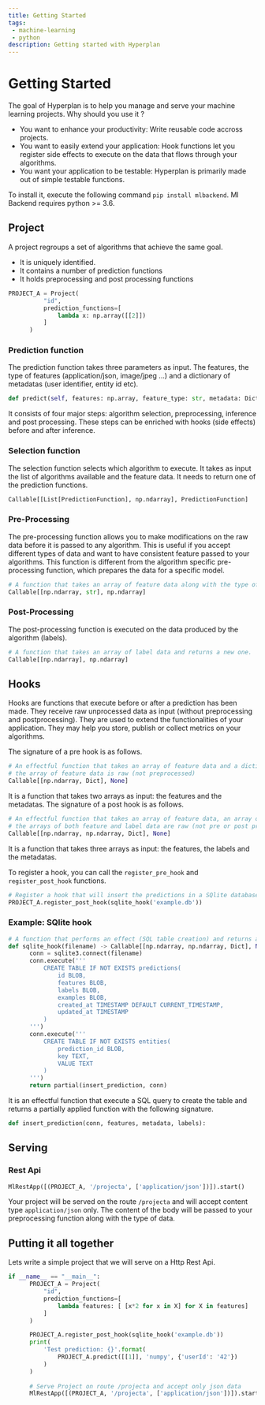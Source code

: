 ```yaml
---
title: Getting Started
tags: 
 - machine-learning 
 - python
description: Getting started with Hyperplan
---
```


# Getting Started

The goal of Hyperplan is to help you manage and serve your machine learning projects. Why should you use it ?

* You want to enhance your productivity: Write reusable code accross projects.
* You want to easily extend your application: Hook functions let you register side effects to execute on the data that flows through your algorithms.
* You want your application to be testable: Hyperplan is primarily made out of simple testable functions.

To install it, execute the following command `pip install mlbackend`. Ml Backend requires python >= 3.6.

## Project 

A project regroups a set of algorithms that achieve the same goal. 

* It is uniquely identified.
* It contains a number of prediction functions
* It holds preprocessing and post processing functions
```python
PROJECT_A = Project(
          "id",
          prediction_functions=[
              lambda x: np.array([[2]])
          ]
      )
```

### Prediction function
The prediction function takes three parameters as input. The features, the type of features (application/json, image/jpeg ...) and a dictionary of metadatas (user identifier, entity id etc).
```python
def predict(self, features: np.array, feature_type: str, metadata: Dict) -> np.ndarray:
```

It consists of four major steps: algorithm selection, preprocessing, inference and post processing. These steps can be enriched with hooks (side effects) before and after inference.
### Selection function
The selection function selects which algorithm to execute. It takes as input the list of algorithms available and the feature data. It needs to return one of the prediction functions.
```python
Callable[[List[PredictionFunction], np.ndarray], PredictionFunction]
```

### Pre-Processing

The pre-processing function allows you to make modifications on the raw data before it is passed to any algorithm. This is useful if you accept different types of data and want to have consistent feature passed to your algorithms. This function is different from the algorithm specific pre-processing function, which prepares the data for a specific model.

```python
# A function that takes an array of feature data along with the type of data (application/json, image/jpeg ...) and returns a new array of feature data.
Callable[[np.ndarray, str], np.ndarray]
```

### Post-Processing
The post-processing function is executed on the data produced by the algorithm (labels).

```python
# A function that takes an array of label data and returns a new one.
Callable[[np.ndarray], np.ndarray]
```

## Hooks
Hooks are functions that execute before or after a prediction has been made. They receive raw unprocessed data as input (without preprocessing and postprocessing). They are used to extend the functionalities of your application. They may help you store, publish or collect metrics on your algorithms. 

The signature of a pre hook is as follows.
```python
# An effectful function that takes an array of feature data and a dictionary of metadatas and returns nothing.
# the array of feature data is raw (not preprocessed)
Callable[[np.ndarray, Dict], None]
```
It is a function that takes two arrays as input: the features and the metadatas. The signature of a post hook is as follows.
```python
# An effectful function that takes an array of feature data, an array of label data, a dictionary of metadatas and returns nothing.
# the arrays of both feature and label data are raw (not pre or post processed)
Callable[[np.ndarray, np.ndarray, Dict], None]
```
It is a function that takes three arrays as input: the features, the labels and the metadatas.

To register a hook, you can call the `register_pre_hook` and `register_post_hook` functions.
```python
# Register a hook that will insert the predictions in a SQlite database.
PROJECT_A.register_post_hook(sqlite_hook('example.db'))
```

### Example: SQlite hook

```python
# A function that performs an effect (SQL table creation) and returns a hook function.
def sqlite_hook(filename) -> Callable[[np.ndarray, np.ndarray, Dict], None]:
      conn = sqlite3.connect(filename)
      conn.execute('''
          CREATE TABLE IF NOT EXISTS predictions(
              id BLOB,
              features BLOB,
              labels BLOB,
              examples BLOB,
              created_at TIMESTAMP DEFAULT CURRENT_TIMESTAMP,
              updated_at TIMESTAMP
          )
      ''')
      conn.execute('''
          CREATE TABLE IF NOT EXISTS entities(
              prediction_id BLOB,
              key TEXT,
              VALUE TEXT
          )
      ''')
      return partial(insert_prediction, conn)
```
It is an effectful function that execute a SQL query to create the table and returns a partially applied function with the following signature.
```python
def insert_prediction(conn, features, metadata, labels):
```

## Serving 

### Rest Api
```python
MlRestApp([(PROJECT_A, '/projecta', ['application/json'])]).start()
```
Your project will be served on the route `/projecta` and will accept content type `application/json` only. The content of the body will be passed to your preprocessing function along with the type of data.


## Putting it all together
Lets write a simple project that we will serve on a Http Rest Api.
```python
if __name__ == "__main__":
      PROJECT_A = Project(
          "id",
          prediction_functions=[
              lambda features: [ [x*2 for x in X] for X in features]
          ]
      )

      PROJECT_A.register_post_hook(sqlite_hook('example.db'))
      print(
          'Test prediction: {}'.format(
              PROJECT_A.predict([[1]], 'numpy', {'userId': '42'})
          )
      )
				
      # Serve Project on route /projecta and accept only json data
      MlRestApp([(PROJECT_A, '/projecta', ['application/json'])]).start()

```
